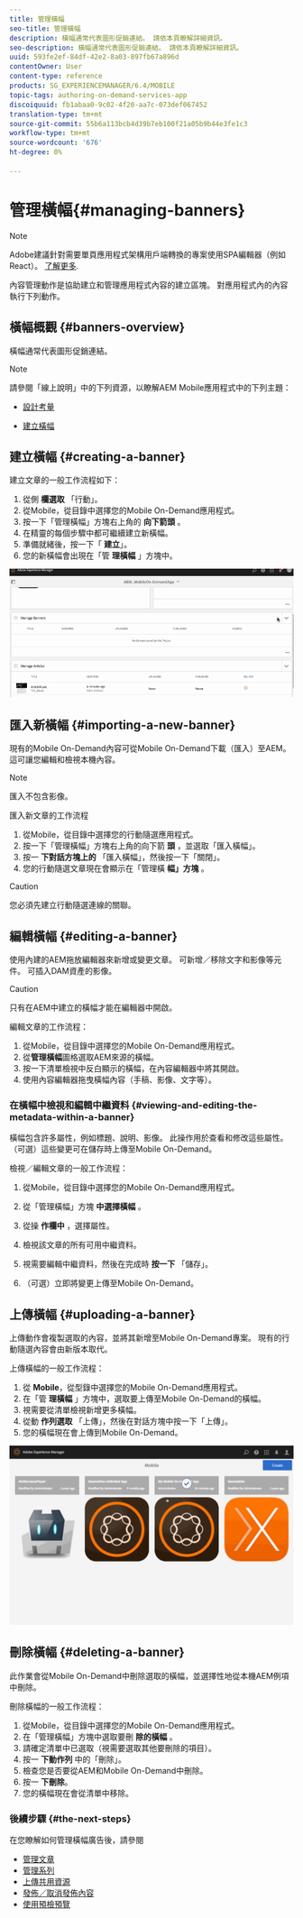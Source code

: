 ```yaml
---
title: 管理橫幅
seo-title: 管理橫幅
description: 橫幅通常代表圖形促銷連結。 請依本頁瞭解詳細資訊。
seo-description: 橫幅通常代表圖形促銷連結。 請依本頁瞭解詳細資訊。
uuid: 593fe2ef-84df-42e2-8a03-897fb67a896d
contentOwner: User
content-type: reference
products: SG_EXPERIENCEMANAGER/6.4/MOBILE
topic-tags: authoring-on-demand-services-app
discoiquuid: fb1abaa0-9c02-4f20-aa7c-073def067452
translation-type: tm+mt
source-git-commit: 55b6a113bcb4d39b7eb100f21a05b9b44e3fe1c3
workflow-type: tm+mt
source-wordcount: '676'
ht-degree: 0%

---
```



# 管理橫幅{#managing-banners}

>[!NOTE]
>
>Adobe建議針對需要單頁應用程式架構用戶端轉換的專案使用SPA編輯器（例如React）。 [了解更多](/help/sites-developing/spa-overview.md).

內容管理動作是協助建立和管理應用程式內容的建立區塊。 對應用程式內的內容執行下列動作。

## 橫幅概觀 {#banners-overview}

橫幅通常代表圖形促銷連結。

>[!NOTE]
>
>請參閱「線上說明」中的下列資源，以瞭解AEM Mobile應用程式中的下列主題：
>
>* [設計考量](https://helpx.adobe.com/digital-publishing-solution/help/design-app.html)
   >
   >
* [建立橫幅](https://helpx.adobe.com/digital-publishing-solution/help/creating-banners.html)

>



## 建立橫幅 {#creating-a-banner}

建立文章的一般工作流程如下：

1. 從側 **欄選取** 「行動」。
1. 從Mobile，從目錄中選擇您的Mobile On-Demand應用程式。
1. 按一下「管理橫幅」方塊右上角的 **向下箭頭** 。
1. 在精靈的每個步驟中都可繼續建立新橫幅。
1. 準備就緒後，按一下「 **建立**」。
1. 您的新橫幅會出現在「管 **理橫幅** 」方塊中。

![chlimage_1-6](assets/chlimage_1-6.gif)

## 匯入新橫幅 {#importing-a-new-banner}

現有的Mobile On-Demand內容可從Mobile On-Demand下載（匯入）至AEM。 這可讓您編輯和檢視本機內容。

>[!NOTE]
>
>匯入不包含影像。

匯入新文章的工作流程

1. 從Mobile，從目錄中選擇您的行動隨選應用程式。
1. 按一下「管理橫幅」方塊右上角的向下箭 **頭** ，並選取「匯入橫幅」。
1. 按一 **下對話方塊上的** 「匯入橫幅」，然後按一下「關閉」。
1. 您的行動隨選文章現在會顯示在「管理橫 **幅」方塊** 。

>[!CAUTION]
>
>您必須先建立行動隨選連線的關聯。

## 編輯橫幅 {#editing-a-banner}

使用內建的AEM拖放編輯器來新增或變更文章。 可新增／移除文字和影像等元件。 可插入DAM資產的影像。

>[!CAUTION]
>
>只有在AEM中建立的橫幅才能在編輯器中開啟。

編輯文章的工作流程：

1. 從Mobile，從目錄中選擇您的Mobile On-Demand應用程式。
1. 從**管理橫幅**圖格選取AEM來源的橫幅。
1. 按一下清單檢視中反白顯示的橫幅，在內容編輯器中將其開啟。
1. 使用內容編輯器拖曳橫幅內容（手稿、影像、文字等）。

### 在橫幅中檢視和編輯中繼資料 {#viewing-and-editing-the-metadata-within-a-banner}

橫幅包含許多屬性，例如標題、說明、影像。 此操作用於查看和修改這些屬性。 （可選）這些變更可在儲存時上傳至Mobile On-Demand。

檢視／編輯文章的一般工作流程：

1. 從Mobile，從目錄中選擇您的Mobile On-Demand應用程式。
1. 從「管理橫幅」方塊 **中選擇橫幅** 。

1. 從操 **作欄中** ，選擇屬性。
1. 檢視該文章的所有可用中繼資料。
1. 視需要編輯中繼資料，然後在完成時 **按一下** 「儲存」。
1. （可選）立即將變更上傳至Mobile On-Demand。

## 上傳橫幅 {#uploading-a-banner}

上傳動作會複製選取的內容，並將其新增至Mobile On-Demand專案。 現有的行動隨選內容會由新版本取代。

上傳橫幅的一般工作流程：

1. 從 **Mobile**，從型錄中選擇您的Mobile On-Demand應用程式。
1. 在「管 **理橫幅** 」方塊中，選取要上傳至Mobile On-Demand的橫幅。
1. 視需要從清單檢視新增更多橫幅。
1. 從動 **作列選取** 「上傳」，然後在對話方塊中按一下「上傳」。
1. 您的橫幅現在會上傳到Mobile On-Demand。

![chlimage_1-7](assets/chlimage_1-7.gif)

## 刪除橫幅 {#deleting-a-banner}

此作業會從Mobile On-Demand中刪除選取的橫幅，並選擇性地從本機AEM例項中刪除。

刪除橫幅的一般工作流程：

1. 從Mobile，從目錄中選擇您的Mobile On-Demand應用程式。
1. 在「管理橫幅」方塊中選取要刪 **除的橫幅** 。
1. 請確定清單中已選取（視需要選取其他要刪除的項目）。
1. 按一 **下動作列** 中的「刪除」。
1. 檢查您是否要從AEM和Mobile On-Demand中刪除。
1. 按一 **下刪除**。
1. 您的橫幅現在會從清單中移除。

### 後續步驟 {#the-next-steps}

在您瞭解如何管理橫幅廣告後，請參閱

* [管理文章](/help/mobile/mobile-on-demand-managing-articles.md)
* [管理系列](/help/mobile/mobile-on-demand-managing-collections.md)
* [上傳共用資源](/help/mobile/mobile-on-demand-shared-resources.md)
* [發佈／取消發佈內容](/help/mobile/mobile-on-demand-publishing-unpublishing.md)
* [使用預檢預覽](/help/mobile/aem-mobile-manage-ondemand-services.md)
